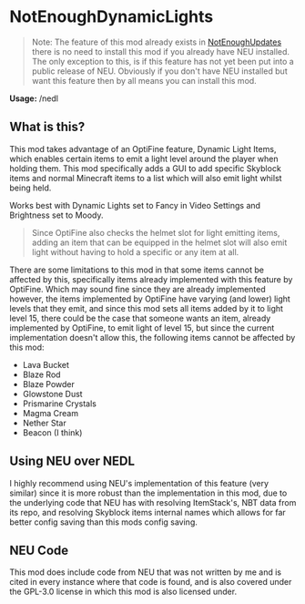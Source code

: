 # NotEnoughDynamicLights

> Note: The feature of this mod already exists in [NotEnoughUpdates](https://github.com/NotEnoughUpdates/NotEnoughUpdates)
> there is no need to install this mod if you already have NEU installed. The only exception to this, is if this feature
> has not yet been put into a public release of NEU. Obviously if you don't have NEU installed but want this feature then
> by all means you can install this mod.

**Usage:** /nedl

## What is this?
This mod takes advantage of an OptiFine feature, Dynamic Light Items, which enables certain items to emit a light level 
around the player when holding them. This mod specifically adds a GUI to add specific Skyblock items and normal Minecraft
items to a list which will also emit light whilst being held.

Works best with Dynamic Lights set to Fancy in Video Settings and Brightness set to Moody.

> Since OptiFine also checks the helmet slot for light emitting items, adding an item that can be equipped in the helmet
> slot will also emit light without having to hold a specific or any item at all.

There are some limitations to this mod in that some items cannot be affected by this, specifically items already implemented
with this feature by OptiFine. Which may sound fine since they are already implemented however, the items implemented by OptiFine
have varying (and lower) light levels that they emit, and since this mod sets all items added by it to light level 15, there could be the
case that someone wants an item, already implemented by OptiFine, to emit light of level 15, but since the current implementation
doesn't allow this, the following items cannot be affected by this mod:
* Lava Bucket
* Blaze Rod
* Blaze Powder
* Glowstone Dust
* Prismarine Crystals
* Magma Cream
* Nether Star
* Beacon (I think)

## Using NEU over NEDL

I highly recommend using NEU's implementation of this feature (very similar) since it is more robust than the implementation
in this mod, due to the underlying code that NEU has with resolving ItemStack's, NBT data from its repo, and resolving
Skyblock items internal names which allows for far better config saving than this mods config saving.

## NEU Code

This mod does include code from NEU that was not written by me and is cited in every instance where that code is found,
and is also covered under the GPL-3.0 license in which this mod is also licensed under.